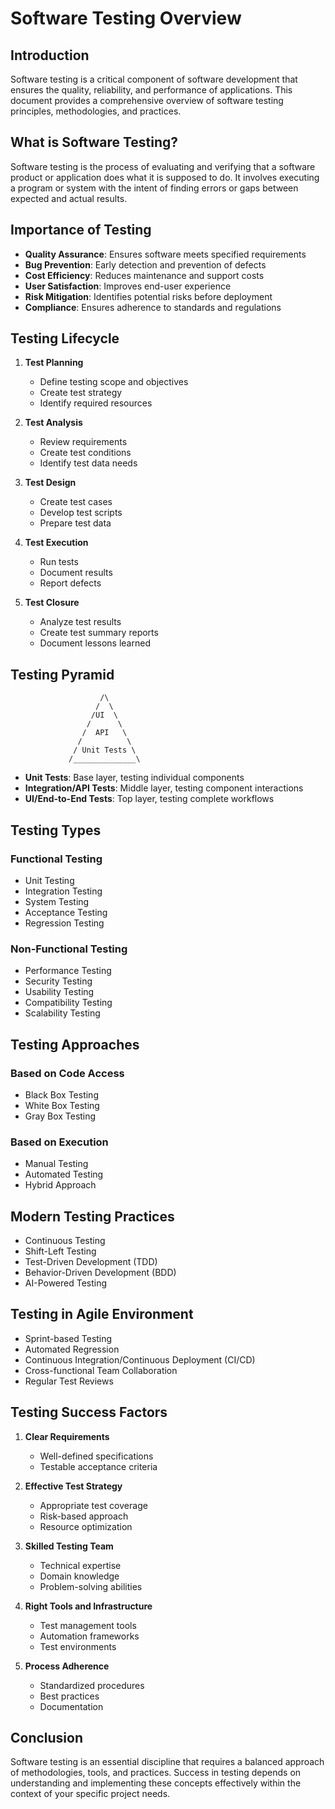 # Software Testing Overview

## Introduction
Software testing is a critical component of software development that ensures the quality, reliability, and performance of applications. This document provides a comprehensive overview of software testing principles, methodologies, and practices.

## What is Software Testing?
Software testing is the process of evaluating and verifying that a software product or application does what it is supposed to do. It involves executing a program or system with the intent of finding errors or gaps between expected and actual results.

## Importance of Testing
- **Quality Assurance**: Ensures software meets specified requirements
- **Bug Prevention**: Early detection and prevention of defects
- **Cost Efficiency**: Reduces maintenance and support costs
- **User Satisfaction**: Improves end-user experience
- **Risk Mitigation**: Identifies potential risks before deployment
- **Compliance**: Ensures adherence to standards and regulations

## Testing Lifecycle
1. **Test Planning**
   - Define testing scope and objectives
   - Create test strategy
   - Identify required resources

2. **Test Analysis**
   - Review requirements
   - Create test conditions
   - Identify test data needs

3. **Test Design**
   - Create test cases
   - Develop test scripts
   - Prepare test data

4. **Test Execution**
   - Run tests
   - Document results
   - Report defects

5. **Test Closure**
   - Analyze test results
   - Create test summary reports
   - Document lessons learned

## Testing Pyramid
```
                    /\
                   /  \
                  /UI  \
                 /      \
                /  API   \
               /          \
              / Unit Tests \
             /______________\
```

- **Unit Tests**: Base layer, testing individual components
- **Integration/API Tests**: Middle layer, testing component interactions
- **UI/End-to-End Tests**: Top layer, testing complete workflows

## Testing Types

### Functional Testing
- Unit Testing
- Integration Testing
- System Testing
- Acceptance Testing
- Regression Testing

### Non-Functional Testing
- Performance Testing
- Security Testing
- Usability Testing
- Compatibility Testing
- Scalability Testing

## Testing Approaches

### Based on Code Access
- Black Box Testing
- White Box Testing
- Gray Box Testing

### Based on Execution
- Manual Testing
- Automated Testing
- Hybrid Approach

## Modern Testing Practices
- Continuous Testing
- Shift-Left Testing
- Test-Driven Development (TDD)
- Behavior-Driven Development (BDD)
- AI-Powered Testing

## Testing in Agile Environment
- Sprint-based Testing
- Automated Regression
- Continuous Integration/Continuous Deployment (CI/CD)
- Cross-functional Team Collaboration
- Regular Test Reviews

## Testing Success Factors
1. **Clear Requirements**
   - Well-defined specifications
   - Testable acceptance criteria

2. **Effective Test Strategy**
   - Appropriate test coverage
   - Risk-based approach
   - Resource optimization

3. **Skilled Testing Team**
   - Technical expertise
   - Domain knowledge
   - Problem-solving abilities

4. **Right Tools and Infrastructure**
   - Test management tools
   - Automation frameworks
   - Test environments

5. **Process Adherence**
   - Standardized procedures
   - Best practices
   - Documentation

## Conclusion
Software testing is an essential discipline that requires a balanced approach of methodologies, tools, and practices. Success in testing depends on understanding and implementing these concepts effectively within the context of your specific project needs.
